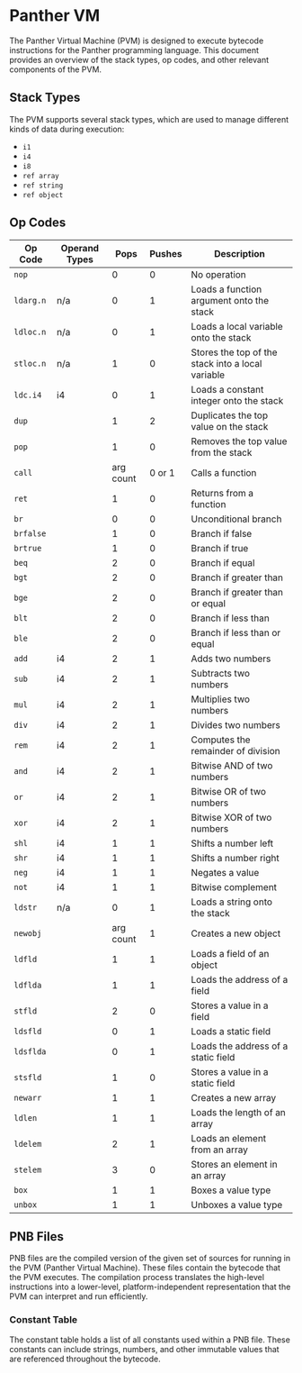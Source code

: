 # Panther VM

The Panther Virtual Machine (PVM) is designed to execute bytecode instructions for the Panther programming language. This document provides an overview of the stack types, op codes, and other relevant components of the PVM.

## Stack Types

The PVM supports several stack types, which are used to manage different kinds of data during execution:

- `i1`
- `i4`
- `i8`
- `ref array`
- `ref string`
- `ref object`

## Op Codes

| Op Code   | Operand Types | Pops      | Pushes | Description                                       |
| --------- | ------------- | --------- | ------ | ------------------------------------------------- |
| `nop`     |               | 0         | 0      | No operation                                      |
| `ldarg.n` | n/a           | 0         | 1      | Loads a function argument onto the stack          |
| `ldloc.n` | n/a           | 0         | 1      | Loads a local variable onto the stack             |
| `stloc.n` | n/a           | 1         | 0      | Stores the top of the stack into a local variable |
| `ldc.i4`  | i4            | 0         | 1      | Loads a constant integer onto the stack           |
| `dup`     |               | 1         | 2      | Duplicates the top value on the stack             |
| `pop`     |               | 1         | 0      | Removes the top value from the stack              |
| `call`    |               | arg count | 0 or 1 | Calls a function                                  |
| `ret`     |               | 1         | 0      | Returns from a function                           |
| `br`      |               | 0         | 0      | Unconditional branch                              |
| `brfalse` |               | 1         | 0      | Branch if false                                   |
| `brtrue`  |               | 1         | 0      | Branch if true                                    |
| `beq`     |               | 2         | 0      | Branch if equal                                   |
| `bgt`     |               | 2         | 0      | Branch if greater than                            |
| `bge`     |               | 2         | 0      | Branch if greater than or equal                   |
| `blt`     |               | 2         | 0      | Branch if less than                               |
| `ble`     |               | 2         | 0      | Branch if less than or equal                      |
| `add`     | i4            | 2         | 1      | Adds two numbers                                  |
| `sub`     | i4            | 2         | 1      | Subtracts two numbers                             |
| `mul`     | i4            | 2         | 1      | Multiplies two numbers                            |
| `div`     | i4            | 2         | 1      | Divides two numbers                               |
| `rem`     | i4            | 2         | 1      | Computes the remainder of division                |
| `and`     | i4            | 2         | 1      | Bitwise AND of two numbers                        |
| `or`      | i4            | 2         | 1      | Bitwise OR of two numbers                         |
| `xor`     | i4            | 2         | 1      | Bitwise XOR of two numbers                        |
| `shl`     | i4            | 1         | 1      | Shifts a number left                              |
| `shr`     | i4            | 1         | 1      | Shifts a number right                             |
| `neg`     | i4            | 1         | 1      | Negates a value                                   |
| `not`     | i4            | 1         | 1      | Bitwise complement                                |
| `ldstr`   | n/a           | 0         | 1      | Loads a string onto the stack                     |
| `newobj`  |               | arg count | 1      | Creates a new object                              |
| `ldfld`   |               | 1         | 1      | Loads a field of an object                        |
| `ldflda`  |               | 1         | 1      | Loads the address of a field                      |
| `stfld`   |               | 2         | 0      | Stores a value in a field                         |
| `ldsfld`  |               | 0         | 1      | Loads a static field                              |
| `ldsflda` |               | 0         | 1      | Loads the address of a static field               |
| `stsfld`  |               | 1         | 0      | Stores a value in a static field                  |
| `newarr`  |               | 1         | 1      | Creates a new array                               |
| `ldlen`   |               | 1         | 1      | Loads the length of an array                      |
| `ldelem`  |               | 2         | 1      | Loads an element from an array                    |
| `stelem`  |               | 3         | 0      | Stores an element in an array                     |
| `box`     |               | 1         | 1      | Boxes a value type                                |
| `unbox`   |               | 1         | 1      | Unboxes a value type                              |

## PNB Files

PNB files are the compiled version of the given set of sources for running in the PVM (Panther Virtual Machine). These files contain the bytecode that the PVM executes. The compilation process translates the high-level instructions into a lower-level, platform-independent representation that the PVM can interpret and run efficiently.

### Constant Table

The constant table holds a list of all constants used within a PNB file. These constants can include strings, numbers, and other immutable values that are referenced throughout the bytecode.
